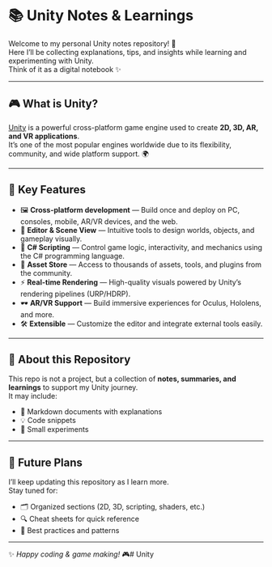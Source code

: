 # 📚 Unity Notes & Learnings

Welcome to my personal Unity notes repository! 👾  
Here I’ll be collecting explanations, tips, and insights while learning and experimenting with Unity.  
Think of it as a digital notebook ✨

---

## 🎮 What is Unity?

[Unity](https://unity.com/) is a powerful cross-platform game engine used to create **2D, 3D, AR, and VR applications**.  
It’s one of the most popular engines worldwide due to its flexibility, community, and wide platform support. 🌍

---

## 🔑 Key Features

- 🖼️ **Cross-platform development** — Build once and deploy on PC, consoles, mobile, AR/VR devices, and the web.  
- 🎨 **Editor & Scene View** — Intuitive tools to design worlds, objects, and gameplay visually.  
- 📜 **C# Scripting** — Control game logic, interactivity, and mechanics using the C# programming language.  
- 🧩 **Asset Store** — Access to thousands of assets, tools, and plugins from the community.  
- ⚡ **Real-time Rendering** — High-quality visuals powered by Unity’s rendering pipelines (URP/HDRP).  
- 🕶️ **AR/VR Support** — Build immersive experiences for Oculus, Hololens, and more.  
- 🛠️ **Extensible** — Customize the editor and integrate external tools easily.  

---

## 📝 About this Repository

This repo is not a project, but a collection of **notes, summaries, and learnings** to support my Unity journey.  
It may include:  
- 📄 Markdown documents with explanations  
- 💡 Code snippets  
- 🧪 Small experiments  

---

## 🚀 Future Plans

I’ll keep updating this repository as I learn more.  
Stay tuned for:  
- 🗂️ Organized sections (2D, 3D, scripting, shaders, etc.)  
- 🔍 Cheat sheets for quick reference  
- 🧭 Best practices and patterns  

---

✨ _Happy coding & game making!_ 🎮# Unity
